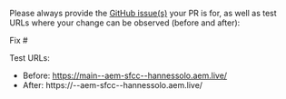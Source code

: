 Please always provide the [GitHub issue(s)](../issues) your PR is for, as well as test URLs where your change can be observed (before and after):

Fix #<gh-issue-id>

Test URLs:
- Before: https://main--aem-sfcc--hannessolo.aem.live/
- After: https://<branch>--aem-sfcc--hannessolo.aem.live/
